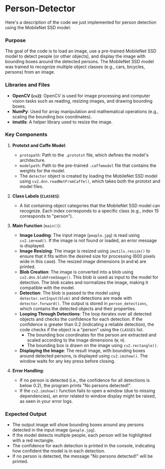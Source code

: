 ﻿# Person-Detector

 Here's a description of the code we just implemented for person detection using the MobileNet SSD model:

### Purpose
The goal of the code is to load an image, use a pre-trained MobileNet SSD model to detect people (or other objects), and display the image with bounding boxes around the detected persons. The MobileNet SSD model was trained to recognize multiple object classes (e.g., cars, bicycles, persons) from an image.

### Libraries and Files
- **OpenCV (`cv2`)**: OpenCV is used for image processing and computer vision tasks such as reading, resizing images, and drawing bounding boxes.
- **NumPy**: Used for array manipulation and mathematical operations (e.g., scaling the bounding box coordinates).
- **imutils**: A helper library used to resize the image.

### Key Components
1. **Prototxt and Caffe Model**:
   - `protopath`: Path to the `.prototxt` file, which defines the model's architecture.
   - `modelpath`: Path to the pre-trained `.caffemodel` file that contains the weights for the model.
   - The `detector` object is created by loading the MobileNet SSD model using `cv2.dnn.readNetFromCaffe()`, which takes both the prototxt and model files.

2. **Class Labels (`CLASSES`)**:
   - A list containing object categories that the MobileNet SSD model can recognize. Each index corresponds to a specific class (e.g., index 15 corresponds to "person").

3. **Main Function** (`main()`):
   - **Image Loading**: The input image (`people.jpg`) is read using `cv2.imread()`. If the image is not found or loaded, an error message is displayed.
   - **Image Resizing**: The image is resized using `imutils.resize()` to ensure that it fits within the desired size for processing (600 pixels wide in this case). The resized image dimensions (`H` and `W`) are printed.
   - **Blob Creation**: The image is converted into a blob using `cv2.dnn.blobFromImage()`. This blob is used as input to the model for detection. The blob scales and normalizes the image, making it compatible with the model.
   - **Detection**: The blob is passed to the model using `detector.setInput(blob)` and detections are made with `detector.forward()`. The output is stored in `person_detections`, which contains the detected objects and their properties.
   - **Looping Through Detections**: The loop iterates over all detected objects and checks the confidence for each detection. If the confidence is greater than 0.2 (indicating a reliable detection), the code checks if the object is a "person" using the `CLASSES` list.
     - The bounding box coordinates for the person are extracted and scaled according to the image dimensions (`W`, `H`).
     - The bounding box is drawn on the image using `cv2.rectangle()`.
   - **Displaying the Image**: The result image, with bounding boxes around detected persons, is displayed using `cv2.imshow()`. The window waits for any key press before closing.

4. **Error Handling**:
   - If no person is detected (i.e., the confidence for all detections is below 0.2), the program prints "No persons detected!".
   - If the `cv2.imshow()` function fails to open a window (due to missing dependencies), an error related to window display might be raised, as seen in your error logs.

### Expected Output
- The output image will show bounding boxes around any persons detected in the input image (`people.jpg`).
- If the model detects multiple people, each person will be highlighted with a red rectangle.
- The confidence for each detection is printed in the console, indicating how confident the model is in each detection.
- If no person is detected, the message "No persons detected!" will be printed.

